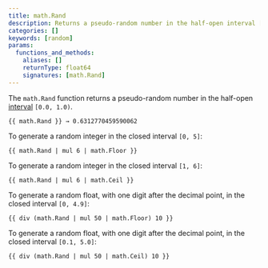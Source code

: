 ```yaml
---
title: math.Rand
description: Returns a pseudo-random number in the half-open interval [0.0, 1.0).
categories: []
keywords: [random]
params:
  functions_and_methods:
    aliases: []
    returnType: float64
    signatures: [math.Rand]
---
```


The `math.Rand` function returns a pseudo-random number in the half-open [interval](g) `[0.0, 1.0)`.

```go-html-template
{{ math.Rand }} → 0.6312770459590062
```

To generate a random integer in the closed interval `[0, 5]`:

```go-html-template
{{ math.Rand | mul 6 | math.Floor }}
```

To generate a random integer in the closed interval `[1, 6]`:

```go-html-template
{{ math.Rand | mul 6 | math.Ceil }}
```

To generate a random float, with one digit after the decimal point, in the closed interval `[0, 4.9]`:

```go-html-template
{{ div (math.Rand | mul 50 | math.Floor) 10 }}
```

To generate a random float, with one digit after the decimal point, in the closed interval `[0.1, 5.0]`:

```go-html-template
{{ div (math.Rand | mul 50 | math.Ceil) 10 }}
```
